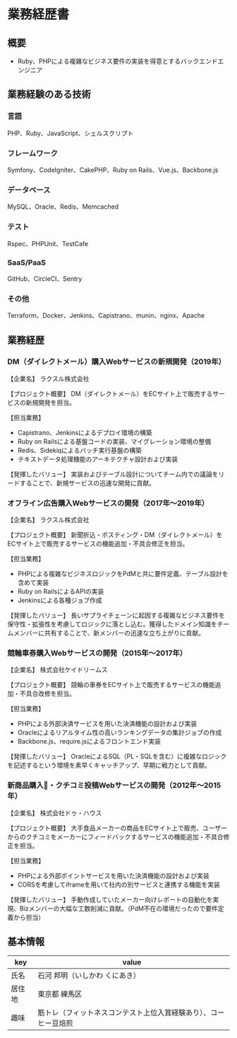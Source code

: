 # 業務経歴書
## 概要
- Ruby、PHPによる複雑なビジネス要件の実装を得意とするバックエンドエンジニア

## 業務経験のある技術
### 言語
PHP、Ruby、JavaScript、シェルスクリプト
### フレームワーク
Symfony、CodeIgniter、CakePHP、Ruby on Rails、Vue.js、Backbone.js
### データベース
MySQL、Oracle、Redis、Memcached
### テスト
Rspec、PHPUnit、TestCafe
### SaaS/PaaS
GitHub、CircleCI、Sentry
### その他
Terraform、Docker、Jenkins、Capistrano、munin、nginx、Apache

## 業務経歴
### DM（ダイレクトメール）購入Webサービスの新規開発（2019年）
【企業名】
ラクスル株式会社

【プロジェクト概要】
DM（ダイレクトメール）をECサイト上で販売するサービスの新規開発を担当。

【担当業務】
- Capistrano、Jenkinsによるデプロイ環境の構築
- Ruby on Railsによる基盤コードの実装、マイグレーション環境の整備
- Redis、Sidekiqによるバッチ実行基盤の構築
- テキストデータ処理機能のアーキテクチャ設計および実装

【発揮したバリュー】
実装およびテーブル設計についてチーム内での議論をリードすることで、新規サービスの迅速な開発に貢献。

### オフライン広告購入Webサービスの開発（2017年〜2019年）
【企業名】
ラクスル株式会社

【プロジェクト概要】
新聞折込・ポスティング・DM（ダイレクトメール）をECサイト上で販売するサービスの機能追加・不具合修正を担当。

【担当業務】
- PHPによる複雑なビジネスロジックをPdMと共に要件定義、テーブル設計を含めて実装
- Ruby on RailsによるAPIの実装
- Jenkinsによる各種ジョブ作成

【発揮したバリュー】
長いサプライチェーンに起因する複雑なビジネス要件を保守性・拡張性を考慮してロジックに落とし込む。獲得したドメイン知識をチームメンバーに共有することで、新メンバーの迅速な立ち上がりに貢献。

### 競輪車券購入Webサービスの開発（2015年〜2017年）
【企業名】
株式会社ケイドリームス

【プロジェクト概要】
競輪の車券をECサイト上で販売するサービスの機能追加・不具合改修を担当。

【担当業務】
- PHPによる外部決済サービスを用いた決済機能の設計および実装
- Oracleによるリアルタイム性の高いランキングデータの集計ジョブの作成
- Backbone.js、require.jsによるフロントエンド実装

【発揮したバリュー】
OracleによるSQL（PL・SQLを含む）に複雑なロジックを記述するという環境を素早くキャッチアップ、早期に戦力として貢献。

### 新商品購入・クチコミ投稿Webサービスの開発（2012年〜2015年）
【企業名】
株式会社ドゥ・ハウス

【プロジェクト概要】
大手食品メーカーの商品をECサイト上で販売、ユーザーからのクチコミをメーカーにフィードバックするサービスの機能追加・不具合修正を担当。

【担当業務】
- PHPによる外部ポイントサービスを用いた決済機能の設計および実装
- CORSを考慮してiframeを用いて社内の別サービスと連携する機能を実装

【発揮したバリュー】
手動作成していたメーカー向けレポートの自動化を実現、Bizメンバーの大幅な工数削減に貢献。（PdM不在の環境だったので要件定義から担当）

## 基本情報
| key | value |
| --- | ----- |
| 氏名 | 石河 邦明（いしかわ くにあき） |
| 居住地 | 東京都 練馬区 |
| 趣味 | 筋トレ（フィットネスコンテスト上位入賞経験あり）、コーヒー豆焙煎 |
